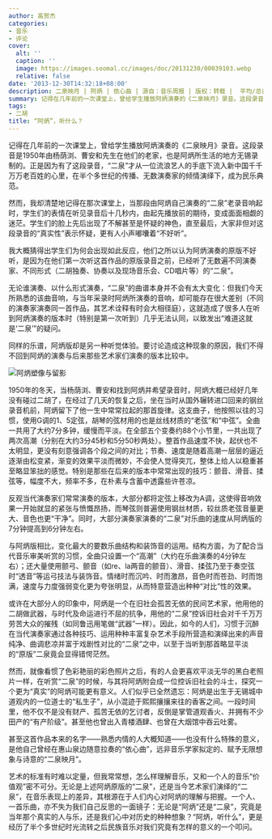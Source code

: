 ```yaml
---
author: 高贺杰
categories:
- 音乐
- 评论
cover:
  alt: ''
  caption: ''
  image: https://images.soomal.cc/images/doc/20131230/00039103.webp
  relative: false
date: '2013-12-30T14:32:18+08:00'
description: 二泉映月 | 阿炳 | 依心曲 | 源自：音乐周报 | 版权：转载 |  平均/总评分：10.00/60
summary: 记得在几年前的一次课堂上，曾给学生播放阿炳演奏的《二泉映月》录音。这段录音是1950年由杨荫浏、曹安和先生在他们的老家，也是阿炳所生活的地方无锡录制的。正是因为有了这段录音，“二泉”才从一位流浪艺人的手底下流入新中国千千万万老百姓的心里，在半个多世纪的传播、无数演奏家的倾情演绎下，成为民乐典范……
tags:
- 二胡
title: “阿炳”，听什么？
---
```


记得在几年前的一次课堂上，曾给学生播放阿炳演奏的《二泉映月》录音。这段录音是1950年由杨荫浏、曹安和先生在他们的老家，也是阿炳所生活的地方无锡录制的。正是因为有了这段录音，“二泉”才从一位流浪艺人的手底下流入新中国千千万万老百姓的心里，在半个多世纪的传播、无数演奏家的倾情演绎下，成为民乐典范。

然而，我却清楚地记得在那次课堂上，当那段由阿炳自己演奏的“二泉”老录音响起时，学生们的表情在听见录音后十几秒内，由起先播放前的期待，变成面面相觑的迷茫。学生们的脸上先后出现了不解甚至是怀疑的神色，直至最后，大家非但对这段录音的“真实性”表示怀疑，更有人小声嘟囔着“不好听”。

我大概猜得出学生们为何会出现如此反应，他们之所以认为阿炳演奏的原版不好听，是因为在他们第一次听这首作品的原版录音之前，已经听了无数遍不同演奏家、不同形式（二胡独奏、协奏以及现场音乐会、CD唱片等）的“二泉”。

无论谁演奏、以什么形式演奏，“二泉”的曲谱本身并不会有太大变化：但我们今天所熟悉的该曲音响，与当年采录时阿炳所演奏的音响，却可能存在很大差别（不同的演奏家演奏同一首作品，其艺术诠释有时会大相径庭），这就造成了很多人在听到阿炳演奏的版本时（特别是第一次听到）几乎无法认同，以致发出“难道这就是‘二泉’”的疑问。

同样的乐谱，阿炳版却是另一种听觉体验。要讨论造成这种现象的原因，我们不得不回到阿炳的演奏与后来那些艺术家们演奏的版本比较中。

![阿炳塑像与留影](https://images.soomal.cc/images/doc/20120702/00020826.webp)





1950年的冬天，当杨荫浏、曹安和找到阿炳并希望录音时，阿炳大概已经好几年没有碰过二胡了，在经过了几天的恢复之后，坐在当时从国外辗转进口回来的钢丝录音机前，阿炳留下了他一生中常常拉起的那首旋律。这支曲子，他按照以往的习惯，使用G调的1、5定弦，胡琴的弦材用的也是丝线材质的“老弦”和“中弦”。全曲一共用了大约7分多钟，缓慢而平淡。在全部五个变奏约88个小节里，一共出现了两次高潮（分别在大约3分45秒和5分50秒两处）。整首作品速度不快，起伏也不太明显，更没有刻意强调各个段之间的对比；节奏、速度是随着高潮一层层的逼近逐渐由松变紧，渐变的效果平淡而微妙，不会使人觉得突兀，整体上给人以稳重甚至略显笨拙的感觉。特别是那些在后来的版本中常常出现的技巧：颤音、滑音、揉弦等，幅度不大，频率不多，在朴素与含蓄中透露些许苍凉。

反观当代演奏家们常常演奏的版本，大部分都将定弦上移改为A调，这使得音响效果一开始就显的紧张与愤慨昂扬，而琴弦则普遍使用钢丝材质，较丝质老弦音量更大、音色也更“干净”。同时，大部分演奏家演奏的“二泉”对乐曲的速度从阿炳版的7分钟提高到6分钟左右。

与阿炳版相比，变化最大的要数乐曲结构和装饰音的运用。结构方面，为了配合当代音乐审美听赏的习惯，全曲只设置一个“高潮”（大约在乐曲演奏的4分钟左右）；还大量使用颤弓、颤音（如re、la两音的颤音）、滑音、揉弦乃至于奏空弦时“透音”等运弓技法与装饰音。情绪时而沉吟、时而激昂，音色时而苍劲、时而饱满，速度与力度强弱变化更为夸张明显，从而特意营造出种种“对比”性的效果。

或许在大部分人的印象中，阿炳是一个在旧社会孤苦无依的民间艺术家，他用他的二胡做武器，与时代及命运进行不屈的抗争，用他的“二泉”控诉旧社会对千千万万劳苦大众的摧残（如同鲁迅用笔做“武器”一样）。因此，如今的人们，习惯于沉醉在当代演奏家通过各种技巧、运用种种丰富复杂艺术手段所营造和演绎出来的声音纯净、曲调悲凉并富于戏剧性对比的“二泉”之中，以至于当听到那首略显平淡的“原版”二泉竟会显得错愕茫然。

然而，就像看惯了色彩艳丽的彩色照片之后，有的人会更喜欢平淡无华的黑白老照片一样，在听赏“二泉”的时候，与其将阿炳附会成一位控诉旧社会的斗士，探究一个更为“真实”的阿炳可能更有意义。人们似乎已全然遗忘：阿炳是出生于无锡城中道观内的一位道士的“私生子”，从小混迹于熙熙攘攘来往的香客之间。一段时间里，他不仅不是没有财产、孤苦无依的乞讨者，反倒是掌管道观香火、并拥有不少田产的“有产阶级”。甚至他也曾出入青楼酒肆、也曾在大烟馆中吞云吐雾。

甚至这首作品本来的名字――熟悉内情的人大概知道――也没有什么特殊的意义，是他自己曾经在惠山泉边随意拉奏的“依心曲”，远非音乐学家拟定的、赋予无限想象与诗意的“二泉映月”。

艺术的标准有时难以定量，但我常常想，怎么样理解音乐，又和一个人的音乐“价值观”密不可分。无论是上述阿炳原版的“二泉”，还是当今艺术家们演绎的“二泉”，在音乐表现上的差异，其根源在于人们内心对阿炳的理解与把握。一个人、一首乐曲，亦不失为我们自己反思的一面镜子：无论是“阿炳”还是“二泉”，究竟是当年那个真实的人与乐，还是我们心中对历史的种种想象？“阿炳，听什么”，更是经历了半个多世纪时光流转之后民族音乐对我们究竟有怎样的意义的一个叩问。